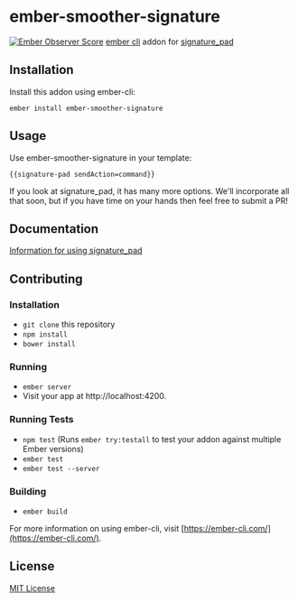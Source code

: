ember-smoother-signature
==============================================================================

[![Ember Observer Score](https://emberobserver.com/badges/ember-smoother-signature.svg)](https://emberobserver.com/addons/ember-smoother-signature)
[ember cli](https://ember-cli.com/) addon for [signature_pad](https://github.com/szimek/signature_pad)

Installation
------------------------------------------------------------------------------

Install this addon using ember-cli:
```
ember install ember-smoother-signature
```

Usage
------------------------------------------------------------------------------

Use ember-smoother-signature in your template:
```
{{signature-pad	sendAction=command}}
```

If you look at signature_pad, it has many more options. We'll incorporate all that soon, but if you have time on your hands then feel free to submit a PR!

Documentation
------------------------------------------------------------------------------

[Information for using signature_pad](https://github.com/szimek/signature_pad#options)

Contributing
------------------------------------------------------------------------------

### Installation

* `git clone` this repository
* `npm install`
* `bower install`

### Running

* `ember server`
* Visit your app at http://localhost:4200.

### Running Tests

* `npm test` (Runs `ember try:testall` to test your addon against multiple Ember versions)
* `ember test`
* `ember test --server`

### Building

* `ember build`

For more information on using ember-cli, visit [https://ember-cli.com/](https://ember-cli.com/).


License
------------------------------------------------------------------------------

[MIT License](https://opensource.org/licenses/mit-license.php)

[embadge]: http://embadge.io/
[ember-badge]: http://embadge.io/v1/badge.svg?start=2.12.1
